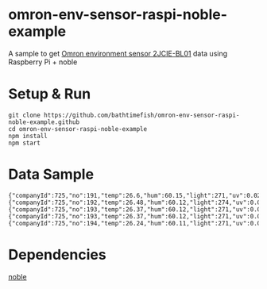 # omron-env-sensor-raspi-noble-example

A sample to get [Omron environment sensor 2JCIE-BL01](https://omronmicrodevices.github.io/products/2jcie-bl01/communication_if_manual.html) data using Raspberry Pi + noble

# Setup & Run

```
git clone https://github.com/bathtimefish/omron-env-sensor-raspi-noble-example.github
cd omron-env-sensor-raspi-noble-example
npm install
npm start
```

# Data Sample

```
{"companyId":725,"no":191,"temp":26.6,"hum":60.15,"light":271,"uv":0.02,"pressure":1010.3,"sound":51.33,"disconf":75.08,"heat":24,"rfu":0,"battery":196}
{"companyId":725,"no":192,"temp":26.48,"hum":60.12,"light":274,"uv":0.02,"pressure":1010.3,"sound":49.16,"disconf":74.91,"heat":23.89,"rfu":0,"battery":196}
{"companyId":725,"no":193,"temp":26.37,"hum":60.12,"light":271,"uv":0.02,"pressure":1010.4,"sound":44.95,"disconf":74.75,"heat":23.78,"rfu":0,"battery":196}
{"companyId":725,"no":193,"temp":26.37,"hum":60.12,"light":271,"uv":0.02,"pressure":1010.4,"sound":44.95,"disconf":74.75,"heat":23.78,"rfu":0,"battery":196}
{"companyId":725,"no":194,"temp":26.24,"hum":60.11,"light":271,"uv":0.02,"pressure":1010.2,"sound":54.01,"disconf":74.57,"heat":23.67,"rfu":0,"battery":196}
```

# Dependencies

[noble](https://github.com/noble/noble)

